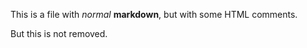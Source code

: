 This is a file with *normal* __markdown__, but with some HTML comments.

<!-- This is a comment -->

But this is not removed.